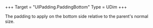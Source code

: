 +++
Target = "UIPadding.PaddingBottom"
Type = UDim
+++

The padding to apply on the bottom side relative to the parent's normal size.